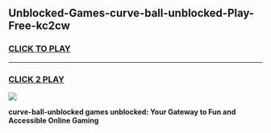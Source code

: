 
## Unblocked-Games-curve-ball-unblocked-Play-Free-kc2cw
<h3>
<a href="https://premium76.site?title=curve-ball-unblocked&ref=20M">CLICK TO PLAY</a></h3>
<hr>

<h3>
<a href="https://premium76.site?title=curve-ball-unblocked&ref=20M">CLICK 2 PLAY</a>
  
</h3>

<a href="https://premium76.site?title=curve-ball-unblocked&ref=19M"><img src="https://clearcache.store/games.png"></a>


**curve-ball-unblocked games unblocked: Your Gateway to Fun and Accessible Online Gaming**
